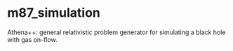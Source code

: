 # m87_simulation
Athena++: general relativistic problem generator for simulating a black hole with gas on-flow.
